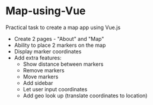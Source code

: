 # Map-using-Vue
Practical task to create a map app using Vue.js
* Create 2 pages - "About" and "Map"
* Ability to place 2 markers on the map
* Display marker coordinates
* Add extra features:
  * Show distance between markers
  * Remove markers
  * Move markers
  * Add sidebar
  * Let user input coordinates
  * Add geo look up (translate coordinates to location)
